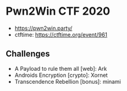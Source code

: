 # Pwn2Win CTF 2020

- https://pwn2win.party/
- ctftime: https://ctftime.org/event/961

## Challenges

- A Payload to rule them all [web]: Ark
- Androids Encryption [crypto]: Xornet
- Transcendence Rebellion [bonus]: minami
